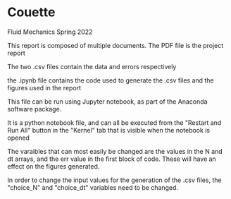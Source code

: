 # Couette
Fluid Mechanics Spring 2022 

This report is composed of multiple documents. 
The PDF file is the project report

The two .csv files contain the data and errors respectively

the .ipynb file contains the code used to generate the .csv files and the figures used in the report

This file can be run using Jupyter notebook, as part of the Anaconda software package.

It is a python notebook file, and can all be executed from the "Restart and Run All" button in the "Kernel" tab that is visible when the notebook is opened

The varaibles that can most easily be changed are the values in the N and dt arrays, and the err value in the first block of code.  These will have an effect on the figures generated.  

In order to change the input values for the generation of the .csv files, the "choice_N" and "choice_dt" variables need to be changed.
